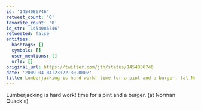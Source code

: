 ```yaml
---
id: '1454086746'
retweet_count: '0'
favorite_count: '0'
id_str: '1454086746'
retweeted: false
entities:
  hashtags: []
  symbols: []
  user_mentions: []
  urls: []
original_url: https://twitter.com/jth/status/1454086746
date: '2009-04-04T23:22:30.000Z'
title: Lumberjacking is hard work! time for a pint and a burger. (at Norman Quack's)
---
```


Lumberjacking is hard work! time for a pint and a burger. (at Norman Quack's)